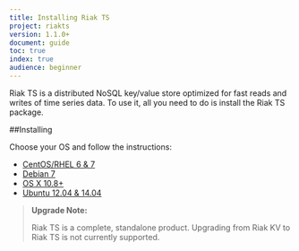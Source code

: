 ```yaml
---
title: Installing Riak TS
project: riakts
version: 1.1.0+
document: guide
toc: true
index: true
audience: beginner
---
```


[AAE]: http://docs.basho.com/riak/2.1.3/theory/concepts/aae/
[Centos]: http://docs.basho.com/riakts/1.1.0/riakts-installing/rhel-centos
[Debian]: http://docs.basho.com/riakts/1.1.0//riakts-installing/debian-ubuntu
[OSX]: http://docs.basho.com/riakts/1.1.0/riakts-installing/mac-osx
[Ubuntu]: http://docs.basho.com/riakts/1.1.0/riakts-installing//debian-ubuntu


Riak TS is a distributed NoSQL key/value store optimized for fast reads and writes of time series data. To use it, all you need to do is install the Riak TS package.
 

##Installing

Choose your OS and follow the instructions:

* [CentOS/RHEL 6 & 7][Centos]
* [Debian 7][Debian]
* [OS X 10.8+][OSX]
* [Ubuntu 12.04 & 14.04][Ubuntu]


>**Upgrade Note:** 
>
>Riak TS is a complete, standalone product. Upgrading from Riak KV to Riak TS is not currently supported.
